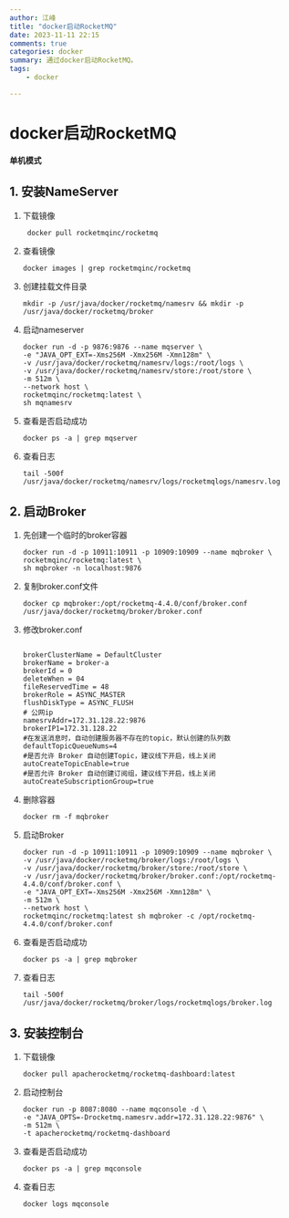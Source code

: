 ```yaml
---
author: 江峰
title: "docker启动RocketMQ"
date: 2023-11-11 22:15
comments: true
categories: docker
summary: 通过docker启动RocketMQ。
tags: 
	- docker

---
```


<meta name="referrer" content="no-referrer" />

# docker启动RocketMQ

**单机模式**

## 1. 安装NameServer

1. 下载镜像

   ```
    docker pull rocketmqinc/rocketmq
   ```

2. 查看镜像

   ```
   docker images | grep rocketmqinc/rocketmq
   ```

3. 创建挂载文件目录

   ```
   mkdir -p /usr/java/docker/rocketmq/namesrv && mkdir -p /usr/java/docker/rocketmq/broker
   ```

4. 启动nameserver

   ```
   docker run -d -p 9876:9876 --name mqserver \
   -e "JAVA_OPT_EXT=-Xms256M -Xmx256M -Xmn128m" \
   -v /usr/java/docker/rocketmq/namesrv/logs:/root/logs \
   -v /usr/java/docker/rocketmq/namesrv/store:/root/store \
   -m 512m \
   --network host \
   rocketmqinc/rocketmq:latest \
   sh mqnamesrv
   ```

5. 查看是否启动成功

   ```
   docker ps -a | grep mqserver
   ```

6. 查看日志

   ```
   tail -500f /usr/java/docker/rocketmq/namesrv/logs/rocketmqlogs/namesrv.log
   ```

## 2. 启动Broker

1. 先创建一个临时的broker容器

   ```
   docker run -d -p 10911:10911 -p 10909:10909 --name mqbroker \
   rocketmqinc/rocketmq:latest \
   sh mqbroker -n localhost:9876
   ```

2. 复制broker.conf文件

   ```
   docker cp mqbroker:/opt/rocketmq-4.4.0/conf/broker.conf /usr/java/docker/rocketmq/broker/broker.conf
   ```

3. 修改broker.conf

   ```
   
   brokerClusterName = DefaultCluster
   brokerName = broker-a
   brokerId = 0
   deleteWhen = 04
   fileReservedTime = 48
   brokerRole = ASYNC_MASTER
   flushDiskType = ASYNC_FLUSH
   # 公网ip
   namesrvAddr=172.31.128.22:9876
   brokerIP1=172.31.128.22
   #在发送消息时，自动创建服务器不存在的topic，默认创建的队列数
   defaultTopicQueueNums=4
   #是否允许 Broker 自动创建Topic，建议线下开启，线上关闭
   autoCreateTopicEnable=true
   #是否允许 Broker 自动创建订阅组，建议线下开启，线上关闭
   autoCreateSubscriptionGroup=true
   ```

4. 删除容器

   ```
   docker rm -f mqbroker
   ```

5. 启动Broker

   ```
   docker run -d -p 10911:10911 -p 10909:10909 --name mqbroker \
   -v /usr/java/docker/rocketmq/broker/logs:/root/logs \
   -v /usr/java/docker/rocketmq/broker/store:/root/store \
   -v /usr/java/docker/rocketmq/broker/broker.conf:/opt/rocketmq-4.4.0/conf/broker.conf \
   -e "JAVA_OPT_EXT=-Xms256M -Xmx256M -Xmn128m" \
   -m 512m \
   --network host \
   rocketmqinc/rocketmq:latest sh mqbroker -c /opt/rocketmq-4.4.0/conf/broker.conf
   ```

6. 查看是否启动成功

   ```
   docker ps -a | grep mqbroker
   ```

7. 查看日志

   ```
   tail -500f /usr/java/docker/rocketmq/broker/logs/rocketmqlogs/broker.log
   ```

## 3. 安装控制台

1. 下载镜像

   ```
   docker pull apacherocketmq/rocketmq-dashboard:latest
   ```

2. 启动控制台

   ```
   docker run -p 8087:8080 --name mqconsole -d \
   -e "JAVA_OPTS=-Drocketmq.namesrv.addr=172.31.128.22:9876" \
   -m 512m \
   -t apacherocketmq/rocketmq-dashboard
   ```

3. 查看是否启动成功

   ```
   docker ps -a | grep mqconsole
   ```

4. 查看日志

   ```
   docker logs mqconsole
   ```
